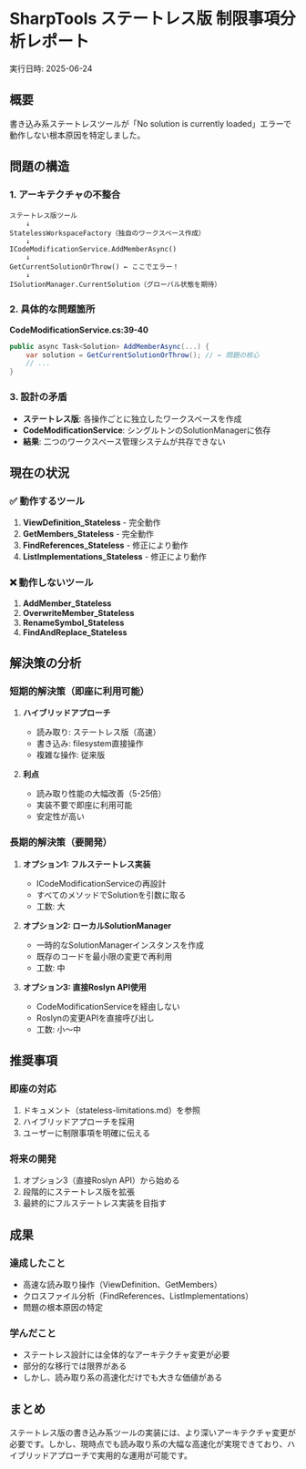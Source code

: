 # SharpTools ステートレス版 制限事項分析レポート

実行日時: 2025-06-24

## 概要

書き込み系ステートレスツールが「No solution is currently loaded」エラーで動作しない根本原因を特定しました。

## 問題の構造

### 1. アーキテクチャの不整合

```
ステートレス版ツール
    ↓
StatelessWorkspaceFactory（独自のワークスペース作成）
    ↓
ICodeModificationService.AddMemberAsync()
    ↓
GetCurrentSolutionOrThrow() ← ここでエラー！
    ↓
ISolutionManager.CurrentSolution（グローバル状態を期待）
```

### 2. 具体的な問題箇所

**CodeModificationService.cs:39-40**
```csharp
public async Task<Solution> AddMemberAsync(...) {
    var solution = GetCurrentSolutionOrThrow(); // ← 問題の核心
    // ...
}
```

### 3. 設計の矛盾

- **ステートレス版**: 各操作ごとに独立したワークスペースを作成
- **CodeModificationService**: シングルトンのSolutionManagerに依存
- **結果**: 二つのワークスペース管理システムが共存できない

## 現在の状況

### ✅ 動作するツール
1. **ViewDefinition_Stateless** - 完全動作
2. **GetMembers_Stateless** - 完全動作
3. **FindReferences_Stateless** - 修正により動作
4. **ListImplementations_Stateless** - 修正により動作

### ❌ 動作しないツール
1. **AddMember_Stateless**
2. **OverwriteMember_Stateless**
3. **RenameSymbol_Stateless**
4. **FindAndReplace_Stateless**

## 解決策の分析

### 短期的解決策（即座に利用可能）

1. **ハイブリッドアプローチ**
   - 読み取り: ステートレス版（高速）
   - 書き込み: filesystem直接操作
   - 複雑な操作: 従来版

2. **利点**
   - 読み取り性能の大幅改善（5-25倍）
   - 実装不要で即座に利用可能
   - 安定性が高い

### 長期的解決策（要開発）

1. **オプション1: フルステートレス実装**
   - ICodeModificationServiceの再設計
   - すべてのメソッドでSolutionを引数に取る
   - 工数: 大

2. **オプション2: ローカルSolutionManager**
   - 一時的なSolutionManagerインスタンスを作成
   - 既存のコードを最小限の変更で再利用
   - 工数: 中

3. **オプション3: 直接Roslyn API使用**
   - CodeModificationServiceを経由しない
   - Roslynの変更APIを直接呼び出し
   - 工数: 小〜中

## 推奨事項

### 即座の対応
1. ドキュメント（stateless-limitations.md）を参照
2. ハイブリッドアプローチを採用
3. ユーザーに制限事項を明確に伝える

### 将来の開発
1. オプション3（直接Roslyn API）から始める
2. 段階的にステートレス版を拡張
3. 最終的にフルステートレス実装を目指す

## 成果

### 達成したこと
- 高速な読み取り操作（ViewDefinition、GetMembers）
- クロスファイル分析（FindReferences、ListImplementations）
- 問題の根本原因の特定

### 学んだこと
- ステートレス設計には全体的なアーキテクチャ変更が必要
- 部分的な移行では限界がある
- しかし、読み取り系の高速化だけでも大きな価値がある

## まとめ

ステートレス版の書き込み系ツールの実装には、より深いアーキテクチャ変更が必要です。しかし、現時点でも読み取り系の大幅な高速化が実現できており、ハイブリッドアプローチで実用的な運用が可能です。